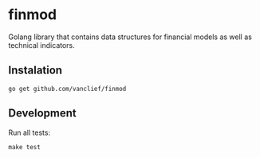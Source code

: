 # finmod

Golang library that contains data structures for financial models as well as technical indicators.

## Instalation

`go get github.com/vanclief/finmod`

## Development

Run all tests: 

`make test`
